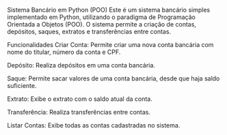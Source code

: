 Sistema Bancário em Python (POO)
Este é um sistema bancário simples implementado em Python, utilizando o paradigma de Programação Orientada a Objetos (POO). O sistema permite a criação de contas, depósitos, saques, extratos e transferências entre contas.

Funcionalidades
Criar Conta: Permite criar uma nova conta bancária com nome do titular, número da conta e CPF.

Depósito: Realiza depósitos em uma conta bancária.

Saque: Permite sacar valores de uma conta bancária, desde que haja saldo suficiente.

Extrato: Exibe o extrato com o saldo atual da conta.

Transferência: Realiza transferências entre contas.

Listar Contas: Exibe todas as contas cadastradas no sistema.
